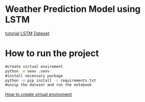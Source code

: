 # Weather Prediction Model using LSTM

[tutorial](https://www.digitalocean.com/community/tutorials/weather-forecast-using-ltsm-networks)
[LSTM](https://colah.github.io/posts/2015-08-Understanding-LSTMs/)
[Dateset](https://www.bgc-jena.mpg.de/wetter/mpi_saale_2021b.zip)

# How to run the project

```cmd
#create virtual enviroment
python -m venv .venv
#install necessary package
python -m pip install -r requirements.txt
#unzip the dataset and run the notebook
```

[How to create virtual enviroment](https://docs.python.org/3/tutorial/venv.html)